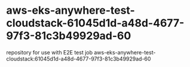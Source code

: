 # aws-eks-anywhere-test-cloudstack-61045d1d-a48d-4677-97f3-81c3b49929ad-60
repository for use with E2E test job aws-eks-anywhere-test-cloudstack:61045d1d-a48d-4677-97f3-81c3b49929ad-60
